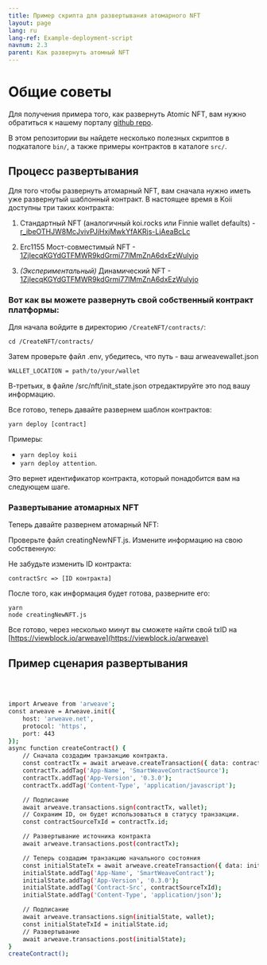 ```yaml
---
title: Пример скрипта для развертывания атомарного NFT
layout: page
lang: ru
lang-ref: Example-deployment-script
navnum: 2.3
parent: Как развернуть атомный NFT
---
```


# Общие советы

Для получения примера того, как развернуть Atomic NFT, вам нужно обратиться к нашему порталу [github repo](https://github.com/atomic-nfts/standard).

В этом репозитории вы найдете несколько полезных скриптов в подкаталоге `bin/`, а также примеры контрактов в каталоге `src/`.

## Процесс развертывания

Для того чтобы развернуть атомарный NFT, вам сначала нужно иметь уже развернутый шаблонный контракт. В настоящее время в Koii доступны три таких контракта:

1. Стандартный NFT (аналогичный koi.rocks или Finnie wallet defaults) - [r_ibeOTHJW8McJvivPJjHxjMwkYfAKRjs-LjAeaBcLc](https://viewblock.io/arweave/tx/r_ibeOTHJW8McJvivPJjHxjMwkYfAKRjs-LjAeaBcLc)

2. Erc1155 Мост-совместимый NFT - [1ZjIecqKGYdGTFMWR9kdGrmi77lMmZnA6dxEzWulyjo](https://viewblock.io/arweave/tx/1ZjIecqKGYdGTFMWR9kdGrmi77lMmZnA6dxEzWulyjo)

3. _(Экспериментальный)_ Динамический NFT - [1ZjIecqKGYdGTFMWR9kdGrmi77lMmZnA6dxEzWulyjo](https://viewblock.io/arweave/tx/1ZjIecqKGYdGTFMWR9kdGrmi77lMmZnA6dxEzWulyjo)

### Вот как вы можете развернуть свой собственный контракт платформы:

Для начала войдите в директорию `/CreateNFT/contracts/`:

```
cd /CreateNFT/contracts/
```

Затем проверьте файл .env, убедитесь, что путь - ваш arweavewallet.json

```
WALLET_LOCATION = path/to/your/wallet
```

В-третьих, в файле /src/nft/init_state.json отредактируйте это под вашу информацию.

Все готово, теперь давайте развернем шаблон контрактов:

```
yarn deploy [contract]
```

Примеры:

- `yarn deploy koii`
- `yarn deploy attention`.

Это вернет идентификатор контракта, который понадобится вам на следующем шаге.

### Развертывание атомарных NFT

Теперь давайте развернем атомарный NFT:

Проверьте файл creatingNewNFT.js. Измените информацию на свою собственную:

Не забудьте изменить ID контракта:

```
contractSrc => [ID контракта]

```

После того, как информация будет готова, разверните его:

```
yarn
node creatingNewNFT.js
```

Все готово, через несколько минут вы сможете найти свой txID на [https://viewblock.io/arweave](https://viewblock.io/arweave)

## Пример сценария развертывания

<br>

```bash

import Arweave from 'arweave';
const arweave = Arweave.init({
    host: 'arweave.net',
    protocol: 'https',
    port: 443
});
async function createContract() {
    // Сначала создадим транзакцию контракта.
    const contractTx = await arweave.createTransaction({ data: contractSource }, wallet);
    contractTx.addTag('App-Name', 'SmartWeaveContractSource');
    contractTx.addTag('App-Version', '0.3.0');
    contractTx.addTag('Content-Type', 'application/javascript');

    // Подписание
    await arweave.transactions.sign(contractTx, wallet);
    // Сохраним ID, он будет использоваться в статусу транзакции.
    const contractSourceTxId = contractTx.id;

    // Развертывание источника контракта
    await arweave.transactions.post(contractTx);

    // Теперь создадим транзакцию начального состояния
    const initialStateTx = await arweave.createTransaction({ data: initialState }, wallet);
    initialState.addTag('App-Name', 'SmartWeaveContract');
    initialState.addTag('App-Version', '0.3.0');
    initialState.addTag('Contract-Src', contractSourceTxId);
    initialState.addTag('Content-Type', 'application/json');

    // Подписание
    await arweave.transactions.sign(initialState, wallet);
    const initialStateTxId = initialState.id;
    // Развертывание
    await arweave.transactions.post(initialState);
}
createContract();

```
